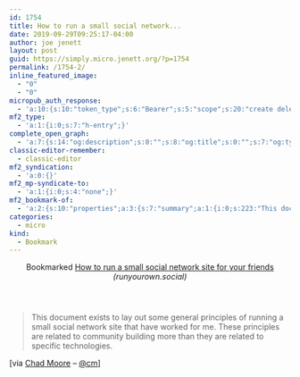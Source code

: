 ```yaml
---
id: 1754
title: How to run a small social network...
date: 2019-09-29T09:25:17-04:00
author: joe jenett
layout: post
guid: https://simply.micro.jenett.org/?p=1754
permalink: /1754-2/
inline_featured_image:
  - "0"
  - "0"
micropub_auth_response:
  - 'a:10:{s:10:"token_type";s:6:"Bearer";s:5:"scope";s:20:"create delete update";s:2:"me";s:32:"https://simply.micro.jenett.org/";s:9:"issued_by";s:59:"https://simply.micro.jenett.org/wp-json/indieauth/1.0/token";s:9:"client_id";s:20:"https://omnibear.com";s:11:"client_name";s:8:"Omnibear";s:11:"client_icon";s:29:"https://omnibear.com/logo.svg";s:9:"issued_at";i:1568130348;s:4:"user";i:1;s:13:"last_accessed";i:1569763121;}'
mf2_type:
  - 'a:1:{i:0;s:7:"h-entry";}'
complete_open_graph:
  - 'a:7:{s:14:"og:description";s:0:"";s:8:"og:title";s:0:"";s:7:"og:type";s:0:"";s:12:"twitter:card";s:7:"summary";s:15:"twitter:creator";s:0:"";s:19:"twitter:description";s:0:"";s:8:"og:image";s:0:"";}'
classic-editor-remember:
  - classic-editor
mf2_syndication:
  - 'a:0:{}'
mf2_mp-syndicate-to:
  - 'a:1:{i:0;s:4:"none";}'
mf2_bookmark-of:
  - 'a:2:{s:10:"properties";a:3:{s:7:"summary";a:1:{i:0;s:223:"This document exists to lay out some general principles of running a small social network site that have worked for me. These principles are related to community building more than they are related to specific technologies.";}s:4:"name";a:1:{i:0;s:55:"How to run a small social network site for your friends";}s:3:"url";a:1:{i:0;s:26:"https://runyourown.social/";}}s:4:"type";s:4:"cite";}'
categories:
  - micro
kind:
  - Bookmark
---
```

<div class="entry-reaction"><section class="response u-bookmark-of h-cite"><header><span class="kind-display-text">Bookmarked</span> <a href="https://runyourown.social/" class="p-name u-url">How to run a small social network site for your friends</a> <em>(<span class="p-publication">runyourown.social</span>)</em></header>
<blockquote class="e-summary">This document exists to lay out some general principles of running a small social network site that have worked for me. These principles are related to community building more than they are related to specific technologies.</blockquote></section></div>
<div class="entry-content e-content" itemprop="description articleBody">
<p>[via <a href="https://blog.chadmoore.net/2019/09/28/i-came-across.html" title="">Chad Moore</a> – <a href="https://micro.blog/cm/5758579">@cm</a>]</p></div>